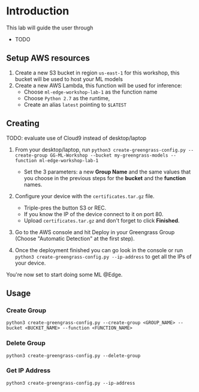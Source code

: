 # Introduction

This lab will guide the user through 
- TODO

## Setup AWS resources
1. Create a new S3 bucket in region `us-east-1` for this workshop, this bucket will be used to host your ML models
1. Create a new AWS Lambda, this function will be used for inference:
    - Choose `ml-edge-workshop-lab-1` as the function name
    - Choose `Python 2.7` as the runtime,
    - Create an alias `latest` pointing to `$LATEST`

## Creating

TODO: evaluate use of Cloud9 instead of desktop/laptop

1. From your desktop/laptop, run `python3 create-greengrass-config.py --create-group GG-ML-Workshop --bucket my-greengrass-models --function ml-edge-workshop-lab-1`
    - Set the 3 parameters: a new **Group Name** and the same values that you choose in the previous steps for the **bucket** and the **function** names.

1. Configure your device with the `certificates.tar.gz` file.
    - Triple-pres the button S3 or REC.
    - If you know the IP of the device connect to it on port 80.
    - Upload `certificates.tar.gz` and don't forget to click **Finished**.

1. Go to the AWS console and hit Deploy in your Greengrass Group (Choose "Automatic Detection" at the first step).

1. Once the deployment finished you can go look in the console or run `python3 create-greengrass-config.py --ip-address` to get  all the IPs of your device.

You're now set to start doing some ML @Edge.

## Usage

### Create Group

`python3 create-greengrass-config.py --create-group <GROUP_NAME> --bucket <BUCKET_NAME> --function <FUNCTION_NAME>`

### Delete Group

`python3 create-greengrass-config.py --delete-group`

### Get IP Address

`python3 create-greengrass-config.py --ip-address`
